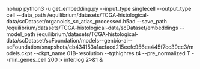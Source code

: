 nohup python3 -u get_embedding.py --input_type singlecell --output_type cell --data_path /equilibrium/datasets/TCGA-histological-data/scDataset/organoids_sc_atlas_processed.h5ad --save_path /equilibrium/datasets/TCGA-histological-data/scDataset/embeddings --model_path /equilibrium/datasets/TCGA-histological-data/scDataset/scFoundation/models--genbio-ai--scFoundation/snapshots/cb434153a1acfacd215eefc956ea445f7cc39cc3/models.ckpt --ckpt_name 01B-resolution --tgthighres t4 --pre_normalized T --min_genes_cell 200 > infer.log 2>&1 &
